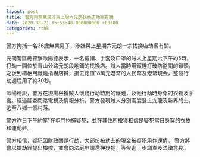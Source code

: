 ```yaml
---
layout: post
title: 警方拘無業漢涉與上周六元朗找換店劫案有關
date: 2020-08-21 15:53:48.000000000 +08:00
categories: rthk
---
```


警方拘捕一名36歲無業男子，涉嫌與上星期六元朗一宗找換店劫案有關。

元朗警區總督察歐陽德表示，一名戴帽、手套及口罩的賊人上星期六下午約5時，打劫一間位於青山公路元朗段地鋪的找換店。賊人當時用鐵錘打破防盗閘的鎖頭，之後到櫃枱用鐵錘指嚇店員，搶去總值18萬元港幣的人民幣及港幣現金，整個行劫過程用了約30秒。

歐陽德說，警方在現場檢獲賊人懷疑行劫時用的鐵錘，及他行劫時身穿的衣物及手套。經過翻查閉路電視及情報分析，警方發現賊人分別兩度登上九龍及新界的士，逃至八鄉一個村落。

警方昨日下午約1時在屯門拘捕疑犯，並在其住所檢獲相信是疑犯當日身穿的衣物和運動鞋。

警方相信，疑犯因財政問題行劫，大部份被劫去的現金被疑犯用作還債。 警方將會以搶劫罪提出檢控，並會向法庭申請還柙疑犯，等候進一步調查及法律意見。

